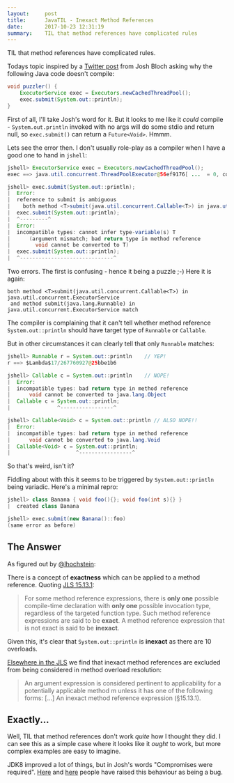 ```yaml
---
layout:     post
title:      JavaTIL - Inexact Method References
date:       2017-10-23 12:31:19
summary:    TIL that method references have complicated rules
---
```


TIL that method references have complicated rules.

Todays topic inspired by a [Twitter post](https://twitter.com/joshbloch/status/921881630809014272) from Josh Bloch asking why the following Java code doesn't compile:

```java
void puzzler() {
    ExecutorService exec = Executors.newCachedThreadPool();
    exec.submit(System.out::println);
}
```

First of all, I'll take Josh's word for it. But it looks to me like it *could* compile - `System.out.println` invoked with no args will do some stdio and return null, so `exec.submit()` can return a `Future<Void>`. Hmmm.

Lets see the error then. I don't usually role-play as a compiler when I have a good one to hand in `jshell`:

```java
jshell> ExecutorService exec = Executors.newCachedThreadPool();
exec ==> java.util.concurrent.ThreadPoolExecutor@56ef9176[ ...  = 0, completed tasks = 0]

jshell> exec.submit(System.out::println);
|  Error:
|  reference to submit is ambiguous
|    both method <T>submit(java.util.concurrent.Callable<T>) in java.util.concurrent.ExecutorService and method submit(java.lang.Runnable) in java.util.concurrent.ExecutorService match
|  exec.submit(System.out::println);
|  ^---------^
|  Error:
|  incompatible types: cannot infer type-variable(s) T
|      (argument mismatch; bad return type in method reference
|        void cannot be converted to T)
|  exec.submit(System.out::println);
|  ^------------------------------^
```

Two errors. The first is confusing - hence it being a puzzle ;-) Here it is again:

```
both method <T>submit(java.util.concurrent.Callable<T>) in java.util.concurrent.ExecutorService
 and method submit(java.lang.Runnable) in java.util.concurrent.ExecutorService match
```

The compiler is complaining that it can't tell whether method reference `System.out::println` should have target type of `Runnable` or `Callable`.

But in other circumstances it can clearly tell that only `Runnable` matches:

```java
jshell> Runnable r = System.out::println    // YEP!
r ==> $Lambda$17/267760927@25bbe1b6

jshell> Callable c = System.out::println    // NOPE!
|  Error:
|  incompatible types: bad return type in method reference
|      void cannot be converted to java.lang.Object
|  Callable c = System.out::println;
|               ^-----------------^

jshell> Callable<Void> c = System.out::println // ALSO NOPE!!
|  Error:
|  incompatible types: bad return type in method reference
|      void cannot be converted to java.lang.Void
|  Callable<Void> c = System.out::println;
|                     ^-----------------^
```

So that's weird, isn't it?

Fiddling about with this it seems to be triggered by `System.out::println` being variadic. Here's a minimal repro:

```java
jshell> class Banana { void foo(){}; void foo(int s){} }
|  created class Banana

jshell> exec.submit(new Banana()::foo)
(same error as before)
```

## The Answer

As figured out by [@lhochstein](https://twitter.com/lhochstein/status/921913966925721600):

There is a concept of **exactness** which can be applied to a method reference. Quoting [JLS 15.13.1](https://docs.oracle.com/javase/specs/jls/se8/html/jls-15.html#jls-15.13.1):

> For some method reference expressions, there is **only one** possible compile-time declaration with **only one** possible invocation type, regardless of the targeted function type. Such method reference expressions are said to be **exact**. A method reference expression that is not exact is said to be **inexact**.

Given this, it's clear that `System.out::println` is **inexact** as there are 10 overloads.

[Elsewhere in the JLS](https://docs.oracle.com/javase/specs/jls/se8/html/jls-15.html#jls-15.12.2.2) we find that inexact method references are excluded from being considered in method overload resolution:

> An argument expression is considered pertinent to applicability for a potentially applicable method m unless it has one of the following forms:
>    [...]
>    An inexact method reference expression (§15.13.1).


## Exactly...

Well, TIL that method references don't work *quite* how I thought they did. I can see this as a simple case where it looks like it *ought* to work, but more complex examples are easy to imagine.

JDK8 improved a lot of things, but in Josh's words "Compromises were required". [Here](http://bugs.java.com/bugdatabase/view_bug.do?bug_id=JDK-8144169) and [here](https://bugs.openjdk.java.net/browse/JDK-8176576) people have raised this behaviour as being a bug.
